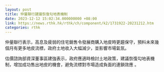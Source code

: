 ```yaml
---
layout: post
title: 仲量聯行建議恢復勾地表機制
date: 2023-12-12 15:02:34.000000000 +08:00
link: https://news.rthk.hk/rthk/ch/component/k2/1731922-20231212.htm
categories: rthk
---
```


仲量聯行表示，高息及疲弱的住宅銷售令發展商購入地皮時更趨保守，預料未來幾個月有更多地皮流標，政府土地收入大幅減少，並影響市場氣氛。

估價諮詢部資深董事區建強表示，政府應適時檢討土地政策，建議恢復勾地表機制，增加成功售出地皮的機會，避免流標對市場造成負面的連鎖效應 。
